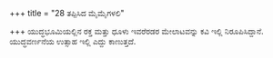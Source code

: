 +++
title = "28 ತಪ್ಪಿಸಿದ ಮೈಮೈಗಳಲಿ"

+++
ಯುದ್ಧಭೂಮಿಯಲ್ಲಿನ ರಕ್ತ ಮತ್ತು ಧೂಳು ಇವರೆರಡರ ಮೇಲಾಟವನ್ನು ಕವಿ ಇಲ್ಲಿ ನಿರೂಪಿಸಿದ್ದಾನೆ. ಯುದ್ಧವರ್ಣನೆಯ ಉತ್ಸಾಹ ಇಲ್ಲಿ ಎದ್ದು ಕಾಣುತ್ತದೆ.